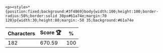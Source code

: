 `<p><style>*{position:fixed;background:#3f4869}body{width:100;height:100;border-radius:50%;border:solid 30px#61a74e;margin:70 120}p{width:30;height:80;margin:-50 35;background:#61a74e`

| Characters | Score 🏆 | %   |
| ---------- | -------- | --- |
| 182        | 670.59   | 100 |

